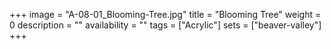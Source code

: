 +++
image = "A-08-01_Blooming-Tree.jpg"
title = "Blooming Tree"
weight = 0
description = ""
availability = ""
tags = ["Acrylic"]
sets = ["beaver-valley"]
+++
